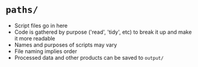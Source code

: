 # `paths/`

* Script files go in here
* Code is gathered by purpose ('read', 'tidy', etc) to break it up and make it more readable
* Names and purposes of scripts may vary
* File naming implies order
* Processed data and other products can be saved to `output/`
